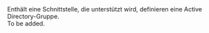 <Namespace Name="Microsoft.Azure.Management.Graph.RBAC.Fluent.ActiveDirectoryGroup.Definition">
  <Docs>
    <summary>Enthält eine Schnittstelle, die unterstützt wird, definieren eine Active Directory-Gruppe.</summary> 
    <remarks>To be added.</remarks>
  </Docs>
</Namespace>
